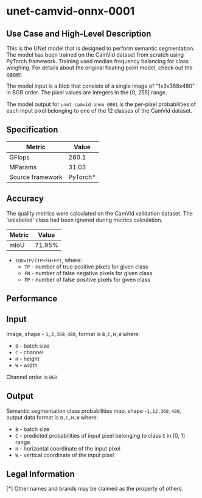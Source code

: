 # unet-camvid-onnx-0001

## Use Case and High-Level Description

This is the UNet model that is designed to perform semantic segmentation. The model has been trained on the CamVid dataset from scratch using PyTorch framework. Training used median frequency balancing for class weighing. For details about the original floating point model, check out the [paper](https://arxiv.org/pdf/1505.04597.pdf).

The model input is a blob that consists of a single image of "1x3x368x480" in BGR order. The pixel values are integers in the [0, 255] range.

The model output for `unet-camvid-onnx-0001` is the per-pixel probabilities of each input pixel belonging to one of the 12 classes of the CamVid dataset.

## Specification

| Metric            | Value                 |
|-------------------|-----------------------|
| GFlops            | 260.1                 |
| MParams           | 31.03                 |
| Source framework  | PyTorch\*             |

## Accuracy

The quality metrics were calculated on the CamVid validation dataset. The 'unlabeled' class had been ignored during metrics calculation.

| Metric                    | Value         |
|---------------------------|---------------|
| mIoU                      |        71.95% |

- `IOU=TP/(TP+FN+FP)`, where:
  - `TP` - number of true positive pixels for given class
  - `FN` - number of false negative pixels for given class
  - `FP` - number of false positive pixels for given class


## Performance

## Input

Image, shape - `1,3,368,480`, format is `B,C,H,W` where:

- `B` - batch size
- `C` - channel
- `H` - height
- `W` - width

Channel order is `BGR`

## Output

Semantic segmentation class probabilities map, shape -`1,12,368,480`, output data format is `B,C,H,W` where:

- `B` - batch size
- `C` - predicted probabilities of input pixel belonging to class `C` in  [0, 1] range
- `H` - horizontal coordinate of the input pixel
- `W` - vertical coordinate of the input pixel

## Legal Information
[*] Other names and brands may be claimed as the property of others.
